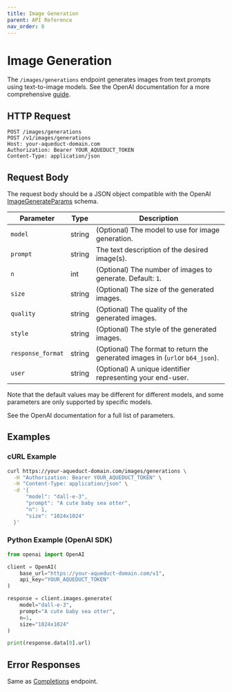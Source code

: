 ```yaml
---
title: Image Generation
parent: API Reference
nav_order: 8
---
```


# Image Generation

The `/images/generations` endpoint generates images from text prompts using text-to-image models.
See the OpenAI documentation for a more comprehensive [guide](https://platform.openai.com/docs/guides/images).

## HTTP Request

```http
POST /images/generations
POST /v1/images/generations
Host: your-aqueduct-domain.com
Authorization: Bearer YOUR_AQUEDUCT_TOKEN
Content-Type: application/json
```

## Request Body

The request body should be a JSON object compatible with the OpenAI [ImageGenerateParams](https://platform.openai.com/docs/api-reference/images/create) schema.

| Parameter         | Type   | Description                                                                   |
|-------------------|--------|-------------------------------------------------------------------------------|
| `model`           | string | (Optional) The model to use for image generation.                             |
| `prompt`          | string | The text description of the desired image(s).                                 |
| `n`               | int    | (Optional) The number of images to generate. Default: `1`.                    |
| `size`            | string | (Optional) The size of the generated images.                                  |
| `quality`         | string | (Optional) The quality of the generated images.                               |
| `style`           | string | (Optional) The style of the generated images.                                 |
| `response_format` | string | (Optional) The format to return the generated images in (`url`or `b64_json`). |
| `user`            | string | (Optional) A unique identifier representing your end-user.                    |

Note that the default values may be different for different models, and some parameters are only supported
by specific models.

See the OpenAI documentation for a full list of parameters.

## Examples

### cURL Example

```bash
curl https://your-aqueduct-domain.com/images/generations \
  -H "Authorization: Bearer YOUR_AQUEDUCT_TOKEN" \
  -H "Content-Type: application/json" \
  -d '{
      "model": "dall-e-3",
      "prompt": "A cute baby sea otter",
      "n": 1,
      "size": "1024x1024"
  }'
```

### Python Example (OpenAI SDK)

```python
from openai import OpenAI

client = OpenAI(
    base_url="https://your-aqueduct-domain.com/v1",
    api_key="YOUR_AQUEDUCT_TOKEN"
)

response = client.images.generate(
    model="dall-e-3",
    prompt="A cute baby sea otter",
    n=1,
    size="1024x1024"
)

print(response.data[0].url)
```

## Error Responses

Same as [Completions](completions.md) endpoint.
